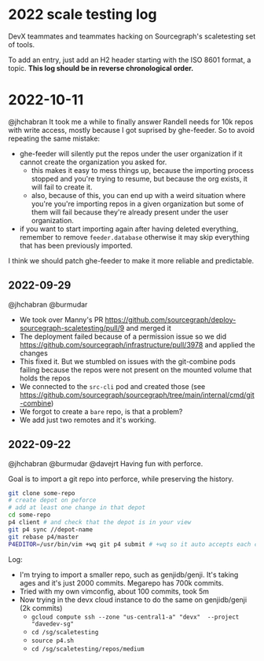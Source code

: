 # 2022 scale testing log

DevX teammates and teammates hacking on Sourcegraph's scaletesting set of tools.

To add an entry, just add an H2 header starting with the ISO 8601 format, a topic.
**This log should be in reverse chronological order.**

# 2022-10-11

@jhchabran It took me a while to finally answer Randell needs for 10k repos with write access, mostly because I got suprised by ghe-feeder. So to avoid repeating the same mistake:

- ghe-feeder will silently put the repos under the user organization if it cannot create the organization you asked for.
  - this makes it easy to mess things up, because the importing process stopped and you're trying to resume, but because the org exists, it will fail to create it. 
  - also, because of this, you can end up with a weird situation where you're you're importing repos in a given organization but some of them will fail because they're already present under the user organization. 
- if you want to start importing again after having deleted everything, remember to remove `feeder.database` otherwise it may skip everything that has been previously imported. 

I think we should patch ghe-feeder to make it more reliable and predictable. 

## 2022-09-29

@jhchabran @burmudar

- We took over Manny's PR https://github.com/sourcegraph/deploy-sourcegraph-scaletesting/pull/9 and merged it
- The deployment failed because of a permission issue so we did https://github.com/sourcegraph/infrastructure/pull/3978 and applied the changes
- This fixed it. But we stumbled on issues with the git-combine pods failing because the repos were not present on the mounted volume that holds the repos
- We connected to the `src-cli` pod and created those (see https://github.com/sourcegraph/sourcegraph/tree/main/internal/cmd/git-combine) 
- We forgot to create a `bare` repo, is that a problem? 
- We add just two remotes and it's working.

## 2022-09-22 

@jhchabran @burmudar @davejrt Having fun with perforce. 

Goal is to import a git repo into perforce, while preserving the history. 

```sh
git clone some-repo
# create depot on peforce 
# add at least one change in that depot
cd some-repo 
p4 client # and check that the depot is in your view
git p4 sync //depot-name
git rebase p4/master
P4EDITOR=/usr/bin/vim +wq git p4 submit # +wq so it auto accepts each changes
```

Log: 
- I'm trying to import a smaller repo, such as genjidb/genji. It's taking ages and it's just 2000 commits. Megarepo has 700k commits. 
- Tried with my own vimconfig, about 100 commits, took 5m
- Now trying in the devx cloud instance to do the same on genjidb/genji (2k commits)
  - `gcloud compute ssh --zone "us-central1-a" "devx"  --project "davedev-sg"`
  - `cd /sg/scaletesting` 
  - `source p4.sh`
  - `cd /sg/scaletesting/repos/medium` 


